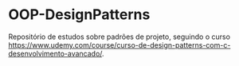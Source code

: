 # OOP-DesignPatterns

Repositório de estudos sobre padrões de projeto, seguindo o curso https://www.udemy.com/course/curso-de-design-patterns-com-c-desenvolvimento-avancado/.
